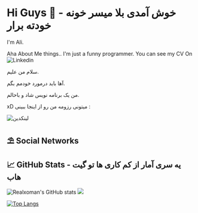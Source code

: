 # Hi Guys 👋 - خوش آمدی بلا میسر خونه خودته برار
I'm Ali.

Aha About Me things..
I'm just a funny programmer.
You can see my CV On ![Linkedin](https://linkedin.com/in/realxoman/)

سلام من علیم.

آها باید درمورد خودمم بگم.

من یک برنامه نویس شاد و باحالم.

xD
میتونی رزومه من رو از اینجا ببینی :

![لینکدین](https://linkedin.com/in/realxoman/)

## ⛱ Social Networks


##  &#x1f4c8; GitHub Stats - یه سری آمار از کم کاری ها تو گیت هاب
![Realxoman's GitHub stats](https://github-readme-stats.vercel.app/api?username=realxoman&show_icons=true&theme=tokyonight)
![](https://github.com/anuraghazra/github-readme-stats)

[![Top Langs](https://github-readme-stats.vercel.app/api/top-langs/?username=realxoman&layout=compact)](https://github.com/anuraghazra/github-readme-stats)


<!--
**realxoman/RealXoMan** is a ✨ _special_ ✨ repository because its `README.md` (this file) appears on your GitHub profile.

Here are some ideas to get you started:

- 🔭 I’m currently working on ...
- 🌱 I’m currently learning ...
- 👯 I’m looking to collaborate on ...
- 🤔 I’m looking for help with ...
- 💬 Ask me about ...
- 📫 How to reach me: ...
- 😄 Pronouns: ...
- ⚡ Fun fact: ...
-->
